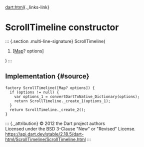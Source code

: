 [dart:html](../../dart-html/dart-html-library){._links-link}

ScrollTimeline constructor
==========================

::: {.section .multi-line-signature}
ScrollTimeline(

1.  \[[Map](../../dart-core/map-class)? options\]

)
:::

Implementation {#source}
--------------

``` {.language-dart data-language="dart"}
factory ScrollTimeline([Map? options]) {
  if (options != null) {
    var options_1 = convertDartToNative_Dictionary(options);
    return ScrollTimeline._create_1(options_1);
  }
  return ScrollTimeline._create_2();
}
```

::: {._attribution}
© 2012 the Dart project authors\
Licensed under the BSD 3-Clause \"New\" or \"Revised\" License.\
<https://api.dart.dev/stable/2.18.5/dart-html/ScrollTimeline/ScrollTimeline.html>
:::
